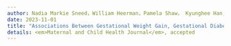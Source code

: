 ```yaml
---
author: Nadia Markie Sneed，William Heerman，Pamela Shaw， Kyunghee Han, <b>Tong Chen</b>, Aihua Bian, Shannon Pugh, Stephany N Duda, Thomas Lumley, William J Heerman, Bryan E Shepherd
date: 2023-11-01
title: "Associations Between Gestational Weight Gain, Gestational Diabetes, and Childhood Obesity Incidence"
details: <em>Maternal and Child Health Journal</em>, accepted
---
```


